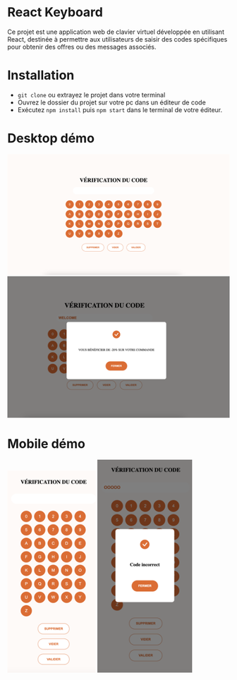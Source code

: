 # React Keyboard

Ce projet est une application web de clavier virtuel développée en utilisant React, destinée à permettre aux utilisateurs de saisir des codes spécifiques pour obtenir des offres ou des messages associés.

# Installation

- `git clone` ou extrayez le projet dans votre terminal
- Ouvrez le dossier du projet sur votre pc dans un éditeur de code
- Exécutez `npm install` puis `npm start` dans le terminal de votre éditeur.

# Desktop démo

<img width="1201" alt="image" src="./src/assets/desktop_demo.png">
<img width="1201" alt="image" src="./src/assets/desktop_corect-code.png">

# Mobile démo

<img width="200" alt="image" src="./src/assets/mobile_demo_screen1.png"> <img width="215" alt="image" src="./src/assets/mobile_incorrect-code.png">

